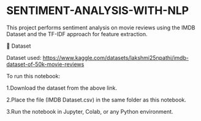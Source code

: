 # SENTIMENT-ANALYSIS-WITH-NLP

This project performs sentiment analysis on movie reviews using the IMDB Dataset and the TF-IDF approach for feature extraction.

📁 Dataset

Dataset used: https://www.kaggle.com/datasets/lakshmi25npathi/imdb-dataset-of-50k-movie-reviews

To run this notebook:

1.Download the dataset from the above link.

2.Place the file (IMDB Dataset.csv) in the same folder as this notebook.

3.Run the notebook in Jupyter, Colab, or any Python environment.
